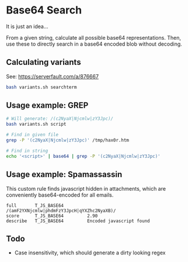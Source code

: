 # Base64 Search

It is just an idea...

From a given string, calculate all possible base64 representations.
Then, use these to directly search in a base64 encoded blob without decoding.

## Calculating variants

See: https://serverfault.com/a/876667

```bash
bash variants.sh searchterm
```

## Usage example: GREP

```bash
# Will generate: /(c2NyaX|Njcmlw|zY3Jpc)/
bash variants.sh script

# Find in given file
grep -P '(c2NyaX|Njcmlw|zY3Jpc)' /tmp/hax0r.htm

# Find in string
echo '<script>' | base64 | grep -P '(c2NyaX|Njcmlw|zY3Jpc)'
```

## Usage example: Spamassassin

This custom rule finds javascript hidden in attachments, which are conveniently
base64-encoded for all emails.

```
full       T_JS_BASE64         /(amF2YXNjcmlw|phdmFzY3JpcH|qYXZhc2NyaXB)/
score      T_JS_BASE64         2.90
describe   T_JS_BASE64         Encoded javascript found
```

## Todo

- Case insensitivity, which should generate a dirty looking regex
